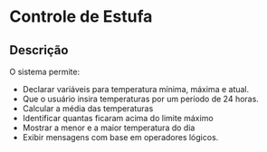 # Controle de Estufa

## Descrição

O sistema permite:
- Declarar variáveis para temperatura mínima, máxima e atual.
- Que o usuário insira temperaturas por um período de 24 horas.
- Calcular a média das temperaturas
- Identificar quantas ficaram acima do limite máximo
- Mostrar a menor e a maior temperatura do dia
- Exibir mensagens com base em operadores lógicos.
